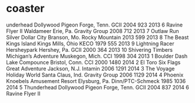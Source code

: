 # coaster
underhead	Dollywood	Pigeon Forge, Tenn.	GCII	2004	923	2013
6	Ravine Flyer II	Waldameer	Erie, Pa.	Gravity Group	2008	712	2013
7	Outlaw Run	Silver Dollar City	Branson, Mo.	Rocky Mountain	2013	599	2013
8	The Beast	Kings Island	Kings Mills, Ohio	KECO	1979	555	2013
9	Lightning Racer	Hersheypark	Hershey, Pa.	GCII	2000	364	2013
10	Shivering Timbers	Michigan’s Adventure	Muskegon, Mich.	CCI	1998	304	2013
1	Boulder Dash	Lake Compounce	Bristol, Conn.	CCI	2000	1480	2014
2	El Toro	Six Flags Great Adventure	Jackson, N.J.	Intamin	2006	1291	2014
3	The Voyage	Holiday World	Santa Claus, Ind.	Gravity Group	2006	1129	2014
4	Phoenix	Knoebels Amusement Resort	Elysburg, Pa.	Dinn/PTC-Schmeck	1985	1036	2014
5	Thunderhead	Dollywood	Pigeon Forge, Tenn.	GCII	2004	837	2014
6	Ravine Flyer II
